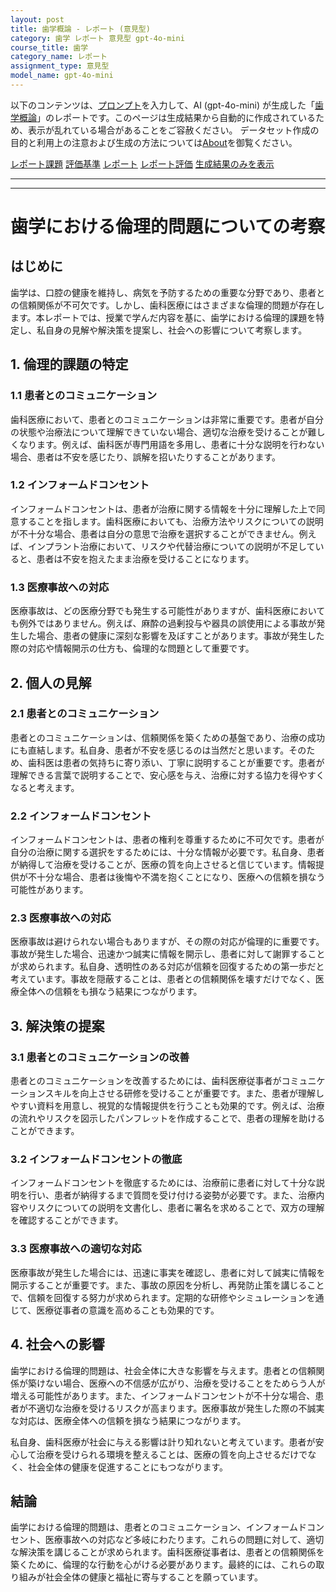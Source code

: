 ```yaml
---
layout: post
title: 歯学概論 - レポート (意見型)
category: 歯学 レポート 意見型 gpt-4o-mini
course_title: 歯学
category_name: レポート
assignment_type: 意見型
model_name: gpt-4o-mini
---
```


以下のコンテンツは、[プロンプト](http://127.0.0.1:8000/generated/歯学/gpt-4o-mini/prompt_レポート-意見型.md)を入力して、AI (gpt-4o-mini) が生成した「[歯学概論](/contents/歯学/)」のレポートです。このページは生成結果から自動的に作成されているため、表示が乱れている場合があることをご容赦ください。
データセット作成の目的と利用上の注意および生成の方法については[About](/About)を御覧ください。

[レポート課題](../レポート課題-意見型)
[評価基準](../評価基準-意見型)
[レポート](../レポート-意見型)
[レポート評価](../レポート評価-意見型)
[生成結果のみを表示](http://127.0.0.1:8000/generated/歯学/gpt-4o-mini/レポート-意見型.md)
  

***
***
  
# 歯学における倫理的問題についての考察

## はじめに

歯学は、口腔の健康を維持し、病気を予防するための重要な分野であり、患者との信頼関係が不可欠です。しかし、歯科医療にはさまざまな倫理的問題が存在します。本レポートでは、授業で学んだ内容を基に、歯学における倫理的課題を特定し、私自身の見解や解決策を提案し、社会への影響について考察します。

## 1. 倫理的課題の特定

### 1.1 患者とのコミュニケーション

歯科医療において、患者とのコミュニケーションは非常に重要です。患者が自分の状態や治療法について理解できていない場合、適切な治療を受けることが難しくなります。例えば、歯科医が専門用語を多用し、患者に十分な説明を行わない場合、患者は不安を感じたり、誤解を招いたりすることがあります。

### 1.2 インフォームドコンセント

インフォームドコンセントは、患者が治療に関する情報を十分に理解した上で同意することを指します。歯科医療においても、治療方法やリスクについての説明が不十分な場合、患者は自分の意思で治療を選択することができません。例えば、インプラント治療において、リスクや代替治療についての説明が不足していると、患者は不安を抱えたまま治療を受けることになります。

### 1.3 医療事故への対応

医療事故は、どの医療分野でも発生する可能性がありますが、歯科医療においても例外ではありません。例えば、麻酔の過剰投与や器具の誤使用による事故が発生した場合、患者の健康に深刻な影響を及ぼすことがあります。事故が発生した際の対応や情報開示の仕方も、倫理的な問題として重要です。

## 2. 個人の見解

### 2.1 患者とのコミュニケーション

患者とのコミュニケーションは、信頼関係を築くための基盤であり、治療の成功にも直結します。私自身、患者が不安を感じるのは当然だと思います。そのため、歯科医は患者の気持ちに寄り添い、丁寧に説明することが重要です。患者が理解できる言葉で説明することで、安心感を与え、治療に対する協力を得やすくなると考えます。

### 2.2 インフォームドコンセント

インフォームドコンセントは、患者の権利を尊重するために不可欠です。患者が自分の治療に関する選択をするためには、十分な情報が必要です。私自身、患者が納得して治療を受けることが、医療の質を向上させると信じています。情報提供が不十分な場合、患者は後悔や不満を抱くことになり、医療への信頼を損なう可能性があります。

### 2.3 医療事故への対応

医療事故は避けられない場合もありますが、その際の対応が倫理的に重要です。事故が発生した場合、迅速かつ誠実に情報を開示し、患者に対して謝罪することが求められます。私自身、透明性のある対応が信頼を回復するための第一歩だと考えています。事故を隠蔽することは、患者との信頼関係を壊すだけでなく、医療全体への信頼をも損なう結果につながります。

## 3. 解決策の提案

### 3.1 患者とのコミュニケーションの改善

患者とのコミュニケーションを改善するためには、歯科医療従事者がコミュニケーションスキルを向上させる研修を受けることが重要です。また、患者が理解しやすい資料を用意し、視覚的な情報提供を行うことも効果的です。例えば、治療の流れやリスクを図示したパンフレットを作成することで、患者の理解を助けることができます。

### 3.2 インフォームドコンセントの徹底

インフォームドコンセントを徹底するためには、治療前に患者に対して十分な説明を行い、患者が納得するまで質問を受け付ける姿勢が必要です。また、治療内容やリスクについての説明を文書化し、患者に署名を求めることで、双方の理解を確認することができます。

### 3.3 医療事故への適切な対応

医療事故が発生した場合には、迅速に事実を確認し、患者に対して誠実に情報を開示することが重要です。また、事故の原因を分析し、再発防止策を講じることで、信頼を回復する努力が求められます。定期的な研修やシミュレーションを通じて、医療従事者の意識を高めることも効果的です。

## 4. 社会への影響

歯学における倫理的問題は、社会全体に大きな影響を与えます。患者との信頼関係が築けない場合、医療への不信感が広がり、治療を受けることをためらう人が増える可能性があります。また、インフォームドコンセントが不十分な場合、患者が不適切な治療を受けるリスクが高まります。医療事故が発生した際の不誠実な対応は、医療全体への信頼を損なう結果につながります。

私自身、歯科医療が社会に与える影響は計り知れないと考えています。患者が安心して治療を受けられる環境を整えることは、医療の質を向上させるだけでなく、社会全体の健康を促進することにもつながります。

## 結論

歯学における倫理的問題は、患者とのコミュニケーション、インフォームドコンセント、医療事故への対応など多岐にわたります。これらの問題に対して、適切な解決策を講じることが求められます。歯科医療従事者は、患者との信頼関係を築くために、倫理的な行動を心がける必要があります。最終的には、これらの取り組みが社会全体の健康と福祉に寄与することを願っています。
